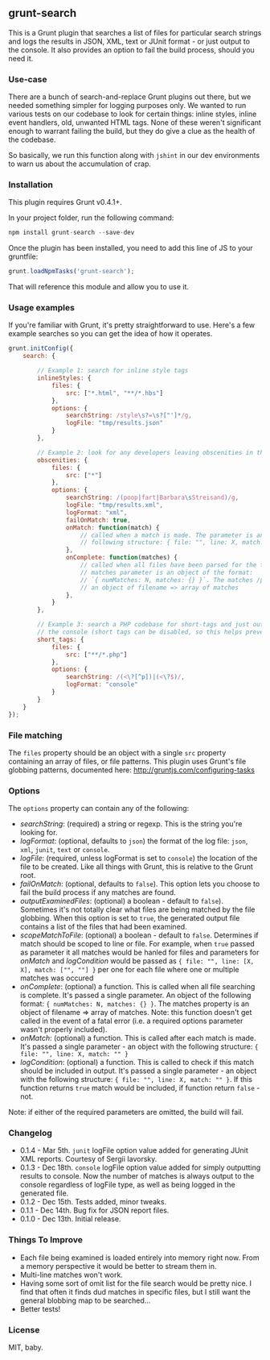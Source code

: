 ## grunt-search

This is a Grunt plugin that searches a list of files for particular search strings and logs the results in JSON, XML,
text or JUnit format - or just output to the console. It also provides an option to fail the build process, should you
need it.

### Use-case

There are a bunch of search-and-replace Grunt plugins out there, but we needed something simpler for logging purposes
only. We wanted to run various tests on our codebase to look for certain things: inline styles, inline event handlers,
old, unwanted HTML tags. None of these weren't significant enough to warrant failing the build, but they do give a
clue as the health of the codebase.

So basically, we run this function along with `jshint` in our dev environments to warn us about the accumulation of crap.

### Installation

This plugin requires Grunt v0.4.1+.

In your project folder, run the following command:

```js
npm install grunt-search --save-dev
```

Once the plugin has been installed, you need to add this line of JS to your gruntfile:

```js
grunt.loadNpmTasks('grunt-search');
```

That will reference this module and allow you to use it.


### Usage examples

If you're familiar with Grunt, it's pretty straightforward to use. Here's a few example searches so you can get the idea
of how it operates.

```js
grunt.initConfig({
    search: {

        // Example 1: search for inline style tags
        inlineStyles: {
            files: {
                src: ["*.html", "**/*.hbs"]
            },
            options: {
                searchString: /style\s?=\s?["']*/g,
                logFile: "tmp/results.json"
            }
        },

        // Example 2: look for any developers leaving obscenities in the codebase
        obscenities: {
            files: {
                src: ["*"]
            },
            options: {
                searchString: /(poop|fart|Barbara\sStreisand)/g,
                logFile: "tmp/results.xml",
                logFormat: "xml",
                failOnMatch: true,
                onMatch: function(match) {
                    // called when a match is made. The parameter is an object of the
                    // following structure: { file: "", line: X, match: "" }
                },
                onComplete: function(matches) {
                    // called when all files have been parsed for the target. The
                    // matches parameter is an object of the format:
                    // `{ numMatches: N, matches: {} }`. The matches /property is
                    // an object of filename => array of matches
                },
            }
        },

        // Example 3: search a PHP codebase for short-tags and just output the findings to
        // the console (short tags can be disabled, so this helps prevent them sneaking in!)
		short_tags: {
			files: {
				src: ["**/*.php"]
			},
			options: {
				searchString: /(<\?[^p])|(<\?$)/,
				logFormat: "console"
			}
		}
    }
});
```

### File matching

The `files` property should be an object with a single `src` property containing an array of files, or file patterns.
This plugin uses Grunt's file globbing patterns, documented here:
http://gruntjs.com/configuring-tasks


### Options

The `options` property can contain any of the following:

- *searchString*: (required) a string or regexp. This is the string you're looking for.
- *logFormat*: (optional, defaults to `json`) the format of the log file: `json`, `xml`, `junit`, `text` or `console`.
- *logFile*: (required, unless logFormat is set to `console`) the location of the file to be created. Like all things with
Grunt, this is relative to the Grunt root.
- *failOnMatch*: (optional, defaults to `false`). This option lets you choose to fail the build process if any matches
are found.
- *outputExaminedFiles*: (optional) a boolean - default to `false`). Sometimes it's not totally clear what files are
being matched by the file globbing. When this option is set to `true`, the generated output file contains a list of the
files that had been examined.
- *scopeMatchToFile*: (optional) a boolean - default to `false`. Determines if match should be scoped to line or file. For example, when `true` passed as parameter it all matches would be hanled for files and parameters for *onMatch* and *logCondition* would be passed as `{ file: "", line: [X, X], match: ["", ""] }` per one for each file where one or multiple matches was occured
- *onComplete*: (optional) a function. This is called when all file searching is complete. It's passed a single parameter.
An object of the following format: `{ numMatches: N, matches: {} }`. The matches property is an object of
filename => array of matches. Note: this function doesn't get called in the event of a fatal error (i.e. a required
options parameter wasn't properly included).
- *onMatch*: (optional) a function. This is called after each match is made. It's passed a single parameter - an object
with the following structure: `{ file: "", line: X, match: "" }`
- *logCondition*: (optional) a function. This is called to check if this match should be included in output. It's passed a single parameter - an object
with the following structure: `{ file: "", line: X, match: "" }`. If this function returns `true` match would be included, if function return `false` - not.

Note: if either of the required parameters are omitted, the build will fail.

### Changelog

- 0.1.4 - Mar 5th. `junit` logFile option value added for generating JUnit XML reports. Courtesy of Sergii Iavorsky.
- 0.1.3 - Dec 18th. `console` logFile option value added for simply outputting results to console. Now the number of
matches is always output to the console regardless of logFile type, as well as being logged in the generated file.
- 0.1.2 - Dec 15th. Tests added, minor tweaks.
- 0.1.1 - Dec 14th. Bug fix for JSON report files.
- 0.1.0 - Dec 13th. Initial release.

### Things To Improve

- Each file being examined is loaded entirely into memory right now. From a memory perspective it would be better to
stream them in.
- Multi-line matches won't work.
- Having some sort of omit list for the file search would be pretty nice. I find that often it finds dud matches in specific files, but I still want the general blobbing map to be searched...
- Better tests!

### License

MIT, baby.
